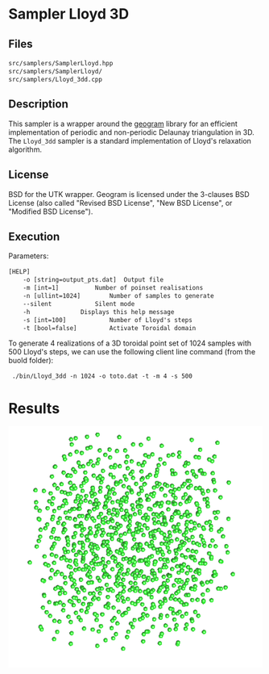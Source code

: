 # Sampler Lloyd 3D


## Files


```
src/samplers/SamplerLloyd.hpp 
src/samplers/SamplerLloyd/ 
src/samplers/Lloyd_3dd.cpp
```

## Description


This sampler is a wrapper around the
[geogram](http://alice.loria.fr/software/geogram/doc/html/index.html)
library for an efficient implementation of periodic and non-periodic
Delaunay triangulation in 3D. The `Lloyd_3dd` sampler is a standard
implementation of Lloyd's relaxation algorithm.




## License

BSD for the UTK wrapper. Geogram is licensed under the 3-clauses BSD License (also called
"Revised BSD License", "New BSD License", or "Modified BSD License").


## Execution


Parameters:  

```
[HELP]
	-o [string=output_pts.dat]	Output file
	-m [int=1]			Number of poinset realisations
	-n [ullint=1024]		Number of samples to generate
	--silent 			Silent mode
	-h 				Displays this help message
	-s [int=100]			Number of Lloyd's steps
	-t [bool=false]			Activate Toroidal domain
```

To generate 4 realizations of a 3D toroidal point set of 1024 samples
with 500 Lloyd's steps, we can use the following client line command (from the buold folder):

     ./bin/Lloyd_3dd -n 1024 -o toto.dat -t -m 4 -s 500

Results
=======


[![](data/Lloyd3d/lloyd3d.png)](data/Lloyd3d/lloyd3d.png)
